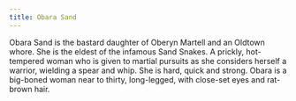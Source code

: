 ```yaml
---
title: Obara Sand
---
```


Obara Sand is the bastard daughter of Oberyn Martell and an Oldtown whore. She is the eldest of the infamous Sand Snakes. A prickly, hot-tempered woman who is given to martial pursuits as she considers herself a warrior, wielding a spear and whip. She is hard, quick and strong. Obara is a big-boned woman near to thirty, long-legged, with close-set eyes and rat-brown hair. 



